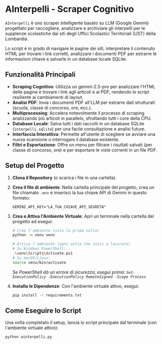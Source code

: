 # AInterpelli - Scraper Cognitivo

`AInterpelli` è uno scraper intelligente basato su LLM (Google Gemini) progettato per raccogliere, analizzare e archiviare gli interpelli per le supplenze scolastiche dai siti degli Uffici Scolastici Territoriali (UST) della Lombardia.

Lo script è in grado di navigare le pagine dei siti, interpretare il contenuto HTML per trovare i link corretti, analizzare i documenti PDF per estrarre le informazioni chiave e salvarle in un database locale SQLite.

## Funzionalità Principali

-   **Scraping Cognitivo**: Utilizza un gemini-2.5-pro per analizzare l'HTML delle pagine e trovare i link agli articoli e ai PDF, rendendo lo script resiliente ai cambiamenti di layout.
-   **Analisi PDF**: Invia i documenti PDF all'LLM per estrarre dati strutturati (scuola, classe di concorso, ore, ecc.).
-   **Multiprocessing**: Accelera notevolmente il processo di scraping analizzando più articoli in parallelo, sfruttando tutti i core della CPU.
-   **Database Locale**: Salva tutti i dati raccolti in un database SQLite (`interpelli.sqlite`) per una facile consultazione e analisi future.
-   **Interfaccia Interattiva**: Permette all'utente di scegliere se avviare una nuova scansione o interrogare il database esistente.
-   **Filtri e Esportazione**: Offre un menu per filtrare i risultati salvati (per classe di concorso, ore) e per esportare le viste correnti in un file PDF.

## Setup del Progetto

1.  **Clona il Repository** (o scarica i file in una cartella).

2.  **Crea il file di ambiente**:
    Nella cartella principale del progetto, crea un file chiamato `.env` e inserisci la tua chiave API di Gemini in questo formato:
    ```
    GEMINI_API_KEY="LA_TUA_CHIAVE_API_SEGRETA"
    ```

3.  **Crea e Attiva l'Ambiente Virtuale**:
    Apri un terminale nella cartella del progetto ed esegui:
    ```bash
    # Crea l'ambiente (solo la prima volta)
    python -m venv venv

    # Attiva l'ambiente (ogni volta che inizi a lavorare)
    # Su Windows PowerShell:
    .\venv\Scripts\Activate.ps1
    # Su macOS/Linux:
    source venv/bin/activate
    ```
    *Se PowerShell dà un errore di sicurezza, esegui prima: `Set-ExecutionPolicy -ExecutionPolicy RemoteSigned -Scope Process`*

4.  **Installa le Dipendenze**:
    Con l'ambiente virtuale attivo, esegui:
    ```bash
    pip install -r requirements.txt
    ```

## Come Eseguire lo Script

Una volta completato il setup, lancia lo script principale dal terminale (con l'ambiente virtuale attivo):

```bash
python ainterpelli.py
